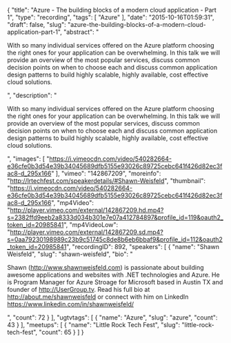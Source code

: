 {
  "title": "Azure - The building blocks of a modern cloud application - Part 1",
  "type": "recording",
  "tags": [
    "Azure"
  ],
  "date": "2015-10-16T01:59:31",
  "draft": false,
  "slug": "azure-the-building-blocks-of-a-modern-cloud-application-part-1",
  "abstract": "<p>With so many individual services offered on the Azure platform choosing the right ones for your application can be overwhelming. In this talk we will provide an overview of the most popular services, discuss common decision points on when to choose each and discuss common application design patterns to build highly scalable, highly available, cost effective cloud solutions.</p>",
  "description": "<p>With so many individual services offered on the Azure platform choosing the right ones for your application can be overwhelming. In this talk we will provide an overview of the most popular services, discuss common decision points on when to choose each and discuss common application design patterns to build highly scalable, highly available, cost effective cloud solutions.</p>",
  "images": [
    "https://i.vimeocdn.com/video/540282664-e36cfe0b3d54e39b34045689dfb5155e93026c89725cebc641f426d82ec3fac8-d_295x166"
  ],
  "vimeo": "142867209",
  "moreinfo": "http://lrtechfest.com/speakerdetails/#Shawn-Weisfeld",
  "thumbnail": "https://i.vimeocdn.com/video/540282664-e36cfe0b3d54e39b34045689dfb5155e93026c89725cebc641f426d82ec3fac8-d_295x166",
  "mp4Video": "http://player.vimeo.com/external/142867209.hd.mp4?s=2382ffd9eeb2a8333d034b301e7e07a412784897&profile_id=119&oauth2_token_id=20985841",
  "mp4VideoLow": "http://player.vimeo.com/external/142867209.sd.mp4?s=0aa79230198989c23b9c51745c8de8b6eb6bbaf9&profile_id=112&oauth2_token_id=20985841",
  "recordingID": 892,
  "speakers": [
    {
      "name": "Shawn Weisfeld",
      "slug": "shawn-weisfeld",
      "bio": "<p>Shawn (http://www.shawnweisfeld.com) is passionate about building awesome applications and websites with .NET technologies and Azure. He is Program Manager for Azure Stroage for Microsoft based in Austin TX and founder of http://UserGroup.tv. Read his full bio at http://about.me/shawnweisfeld or connect with him on LinkedIn https://www.linkedin.com/in/shawnweisfeld/</p>",
      "count": 72
    }
  ],
  "ugtvtags": [
    {
      "name": "Azure",
      "slug": "azure",
      "count": 43
    }
  ],
  "meetups": [
    {
      "name": "Little Rock Tech Fest",
      "slug": "little-rock-tech-fest",
      "count": 65
    }
  ]
}
